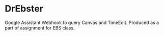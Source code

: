 # DrEbster
Google Assistant Webhook to query Canvas and TimeEdit. Produced as a part of assignment for EBS class.